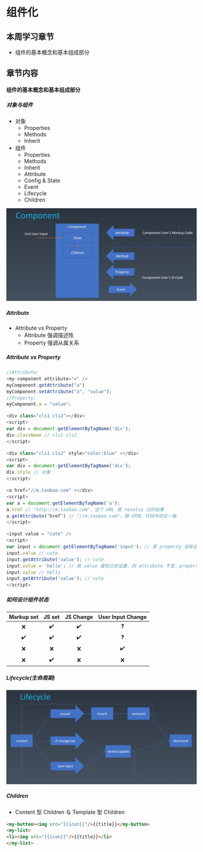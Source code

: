 # 组件化

## 本周学习章节
* 组件的基本概念和基本组成部分

## 章节内容

#### 组件的基本概念和基本组成部分

##### 对象与组件

* 对象
  * Properties
  * Methods
  * Inherit
* 组件
  * Properties 
  * Methods 
  * Inherit 
  * Attribute 
  * Config & State
  * Event 
  * Lifecycle 
  * Children

![Component](Component.png)

##### Attribute

* Attribute vs Property
  * Attribute 强调描述性
  * Property 强调从属关系

##### Attribute vs Property

```JavaScript
//Attribute:
<my-component attribute="v" />
myComponent.getAttribute("a")
myComponent.setAttribute("a", "value");
//Property:
myComponent.a = "value";
```
```JavaScript
<div class="cls1 cls2"></div>
<script>
var div = document.getElementByTagName('div');
div.className // cls1 cls2
</script>
```
```JavaScript
<div class="cls1 cls2" style="color:blue" ></div>
<script>
var div = document.getElementByTagName('div');
div.style // 对象
</script>
```
```JavaScript
<a href="//m.taobao.com" ></div>
<script>
var a = document.getElementByTagName('a');
a.href // "http://m.taobao.com"，这个 URL 是 resolve 过的结果
a.getAttribute(‘href’) // "//m.taobao.com"，跟 HTML 代码中完全一致
</script>
```
```JavaScript
<input value = "cute" />
<script>
var input = document.getElementByTagName('input'); // 若 property 没有设置，则结果是 attribute
input.value // cute
input.getAttribute('value'); // cute
input.value = 'hello'; // 若 value 属性已经设置，则 attribute 不变，property 化，元素上实际的效果是 property 优先
input.value // hello
input.getAttribute('value'); // cute
</script>
```

##### 如何设计组件状态

|Markup set| JS set| JS Change| User Input Change|
| :---: |:---: |:---: |:---: |
|❌ |✔️| ✔️| ❓| property|
|✔️ |✔️| ✔️| ❓| attribute|
|❌ |❌| ❌| ✔️| state|
|❌ |✔️| ❌| ❌| config|

##### Lifecycle(生命周期)

![Lifecycle](Lifecycle.png)

##### Children

* Content 型 Children 与 Template 型 Children
```Html
<my-button><img src="{{icon}}"/>{{title}}</my-button>
<my-list>
<li><img src="{{icon}}"/>{{title}}</li>
</my-list>
```